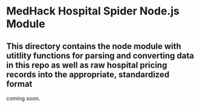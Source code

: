 # MedHack Hospital Spider Node.js Module

## This directory contains the node module with utitlity functions for parsing and converting data in this repo as well as raw hospital pricing records into the appropriate, standardized format

coming soon.